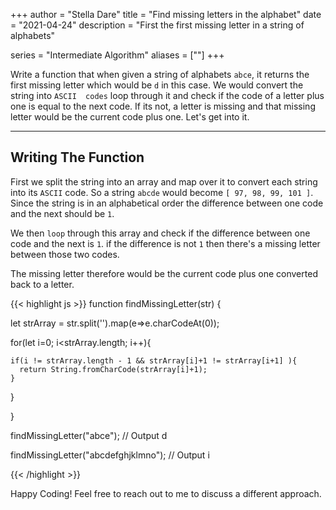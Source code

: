 +++
author = "Stella Dare"
title = "Find missing letters in the alphabet"
date = "2021-04-24"
description = "First the first missing letter in a string of alphabets"


series = "Intermediate Algorithm"
aliases = [""]
+++

Write a function that when given a string of alphabets `abce`, it returns the first missing letter which would be `d` in this case. We would convert the string into `ASCII  codes` loop through it and check if the code of a letter plus one is equal to the next code. If its not, a letter is missing and that missing letter would be the current code plus one. Let's get into it. 
<!--more-->

---
## Writing The Function
First we split the string into an array and map over it to convert each string into its `ASCII` code.
So a string `abcde` would become `[ 97, 98, 99, 101 ]`. Since the string is in an alphabetical order the difference between one code and the next should be `1`.

We then `loop` through this array and check if the difference between one code and the next is `1`. 
if the difference is not `1` then there's a missing letter between those two codes.

The missing letter therefore would be the current code plus one converted back to a letter.

{{< highlight js >}}
function findMissingLetter(str) {
  
  let strArray = str.split('').map(e=>e.charCodeAt(0));

  for(let i=0; i<strArray.length; i++){
    
    if(i != strArray.length - 1 && strArray[i]+1 != strArray[i+1] ){
      return String.fromCharCode(strArray[i]+1);
    }
  }

}

findMissingLetter("abce");
// Output
d

findMissingLetter("abcdefghjklmno");
// Output
i

{{< /highlight >}}


Happy Coding! Feel free to reach out to me to discuss a different approach.

